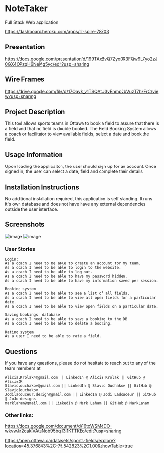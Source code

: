 # NoteTaker
Full Stack Web application

https://dashboard.heroku.com/apps/lit-spire-78703

## Presentation

https://docs.google.com/presentation/d/199TAxBvQ7Zyo0R3FQw9L7yo2zJ0GX4OPzqH6NeMg5yc/edit?usp=sharing

##  Wire Frames
https://drive.google.com/file/d/17Oav8_y1TSQAtU3vEnmp2bVuzT7hkFrC/view?usp=sharing

##  Project Description
This tool allows sports teams in Ottawa to book a field to assure that there is a field and that no field is double booked. The Field Booking System allows a coach or facilitator to view available fields, select a date and book the field. 

##  Usage Information
Upon loading the applicaiton, the user should sign up for an account. Once signed in, the user can select a date, field and complete their details 

##  Installation Instructions
No additional installation required, this application is self standing. It runs it's own database and does not have have any external dependencies outside the user interface. 

##  Screenshots
![image](https://user-images.githubusercontent.com/78323646/120727180-e249c500-c4a7-11eb-9ce1-f3cb7f95c54c.png)
![image](https://user-images.githubusercontent.com/78323646/120727207-f2fa3b00-c4a7-11eb-9463-1189b2db3c00.png)

### User Stories

```
Login: 
As a coach I need to be able to create an account for my team.
As a coach I need to be able to login to the website.
As a coach I need to be able to log out.
As a coach I need to be able to have my password hidden. 
As a coach I need to be able to have my information saved per session. 

Booking system 
As a coach I need to be able to see a list of all fields. 
As a coach I need to be able to view all open fields for a particular date. 
As a coach I need to be able to view open fields on a particular date.

Saving bookings (database)
As a coach I need to be able to save a booking to the DB
As a coach I need to be able to delete a booking. 

Rating system
As a user I need to be able to rate a field.

```

## Questions
If you have any questions, please do not hesitate to reach out to any of the team members at 

```
Alicia.Krolak4@gmail.com || LinkedIn @ Alicia Krolak || GitHub @ AliciaJK
Slavic.ouchakov@gmail.com || LinkedIn @ Slavic Ouchakov || GitHub @ Slavic1ouchakov
Jodiladouceur.design@gmail.com || LinkedIn @ Jodi Ladouceur || GitHub @ JoJo-designs
marklaham@gmail.com || LinkedIn @ Mark Laham || GitHub @ MarkLaham
```


### Other links: 
https://docs.google.com/document/d/16txWSMdDO-wkvwJn2caklVAtuNob95bqII3l1KTTKEo/edit?usp=sharing

https://open.ottawa.ca/datasets/sports-fields/explore?location=45.376843%2C-75.542823%2C1.00&showTable=true


